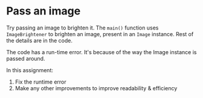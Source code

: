# Pass an image

Try passing an image to brighten it.
The `main()` function uses `ImageBrightener` to brighten an image, present in an `Image` instance.
Rest of the details are in the code.

The code has a run-time error. It's because of the way the Image instance is passed around.

In this assignment:
1. Fix the runtime error
2. Make any other improvements to improve readability & efficiency
